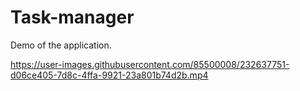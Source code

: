 # Task-manager

Demo of the application.



https://user-images.githubusercontent.com/85500008/232637751-d06ce405-7d8c-4ffa-9921-23a801b74d2b.mp4

